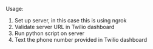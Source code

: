 Usage:

1) Set up server, in this case this is using ngrok
2) Validate server URL in Twilio dashboard
3) Run python script on server 
4) Text the phone number provided in Twilio dashboard
